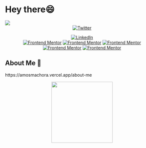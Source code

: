 <h1> Hey there😄</h1>
<img align="center" src="https://user-images.githubusercontent.com/81857018/195324898-58f2273b-037f-4bb7-b08f-eaa21223c659.png" >
<div align="center">
  <a href="https://twitter.com/amos_machora" target="_blank"><img src="https://img.shields.io/twitter/follow/amos_machora?logo=twitter" alt="Twitter" /></a>
  
  <a href="https://www.linkedin.com/in/amos-machora" target="_blank"><img src="https://img.shields.io/badge/LinkedIN-Amos Machora-informational?style=for-the-badge&logo=linkedin&logoColor=blue" alt="LinkedIn"/>
  </a>  
  <a href="https://www.frontendmentor.io/profile/AmohPrince" target="_blank"><img src="https://img.shields.io/badge/Frontend Mentor-Amoh prince-informational?style=for-the-badge&logo=frontendmentor" alt="Frontend Mentor" /></a> 
  <a href="https://medium.com/@amosmachora" target="_blank"><img src="https://img.shields.io/badge/Medium-amos machora-informational?style=for-the-badge&logo=medium&logoColor=white" alt="Frontend Mentor" /></a> 
  <a href="https://stackoverflow.com/users/16018684/amos-machora" target="_blank"><img src="https://img.shields.io/badge/stack overflow-amos machora-informational?style=for-the-badge&logo=stack-overflow&logoColor=white" alt="Frontend Mentor" /></a> 
  <a href="https://www.codewars.com/users/amosmachora" target="_blank"><img src="https://img.shields.io/badge/codewars-amosmachora-informational?style=for-the-badge&logo=codewars&logoColor=red" alt="Frontend Mentor" /></a> 
  <a href="https://amosmachora.vercel.app/" target="_blank"><img src="https://img.shields.io/badge/portfolio-amosmachora?style=for-the-badge&logo=deepin&logoColor=white" alt="Frontend Mentor" /></a> 
</div>
<h2>About Me 🔋</h2>
<p>
https://amosmachora.vercel.app/about-me
</p>

</table>
<div align="center">
<img src="https://github-readme-stats.vercel.app/api?username=amosmachora" height="200">
</div>
